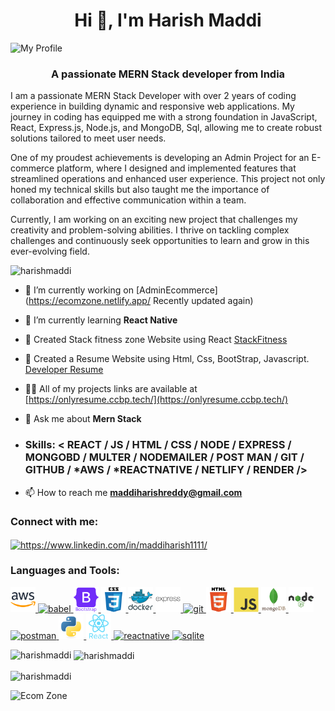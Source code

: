 <h1 align="center">Hi 👋, I'm Harish Maddi</h1>

![My Profile ](https://github.com/user-attachments/assets/711ec1ca-0ab3-4cf1-806b-e0e046b42fbe)
<h3 align="center">A passionate MERN Stack developer from India</h3>
<p>
  I am a passionate MERN Stack Developer with over 2 years of coding experience in building dynamic and responsive web applications. My journey in coding has equipped me with a strong foundation in JavaScript, React, Express.js, Node.js, and MongoDB, Sql, allowing me to create robust solutions tailored to meet user needs.

One of my proudest achievements is developing an Admin Project for an E-commerce platform, where I designed and implemented features that streamlined operations and enhanced user experience. This project not only honed my technical skills but also taught me the importance of collaboration and effective communication within a team.

Currently, I am working on an exciting new project that challenges my creativity and problem-solving abilities. I thrive on tackling complex challenges and continuously seek opportunities to learn and grow in this ever-evolving field.

</p>
<p align="left"> <img src="https://komarev.com/ghpvc/?username=Maddi-Harish&label=Profile%20views&color=0e75b6&style=flat" alt="harishmaddi" /> </p>

- 🔭 I’m currently working on [AdminEcommerce](https://ecomzone.netlify.app/ Recently updated again)

- 🌱 I’m currently learning **React Native**

- 👯 Created Stack fitness zone Website using React [StackFitness](https://slackfitnesszone.netlify.app)

- 🤝 Created a Resume Website using Html, Css, BootStrap, Javascript. [Developer Resume](https://onlyresume.ccbp.tech/)

- 👨‍💻 All of my projects links are available at [https://onlyresume.ccbp.tech/](https://onlyresume.ccbp.tech/)

- 💬 Ask me about **Mern Stack**

- <h3>Skills: <  REACT / JS / HTML / CSS / NODE / EXPRESS / MONGOBD / MULTER / NODEMAILER / POST MAN / GIT / GITHUB / *AWS / *REACTNATIVE / NETLIFY / RENDER /></h3>

- 📫 How to reach me **maddiharishreddy@gmail.com**

<h3 align="left">Connect with me:</h3>
<p align="left">
<a href="https://linkedin.com/in/https://www.linkedin.com/in/maddiharish1111/" target="blank"><img align="center" src="https://raw.githubusercontent.com/rahuldkjain/github-profile-readme-generator/master/src/images/icons/Social/linked-in-alt.svg" alt="https://www.linkedin.com/in/maddiharish1111/" height="30" width="40" /></a>
</p>

<h3 align="left">Languages and Tools:</h3>
<p align="left"> <a href="https://aws.amazon.com" target="_blank" rel="noreferrer"> <img src="https://raw.githubusercontent.com/devicons/devicon/master/icons/amazonwebservices/amazonwebservices-original-wordmark.svg" alt="aws" width="40" height="40"/> </a> <a href="https://babeljs.io/" target="_blank" rel="noreferrer"> <img src="https://www.vectorlogo.zone/logos/babeljs/babeljs-icon.svg" alt="babel" width="40" height="40"/> </a> <a href="https://getbootstrap.com" target="_blank" rel="noreferrer"> <img src="https://raw.githubusercontent.com/devicons/devicon/master/icons/bootstrap/bootstrap-plain-wordmark.svg" alt="bootstrap" width="40" height="40"/> </a> <a href="https://www.w3schools.com/css/" target="_blank" rel="noreferrer"> <img src="https://raw.githubusercontent.com/devicons/devicon/master/icons/css3/css3-original-wordmark.svg" alt="css3" width="40" height="40"/> </a> <a href="https://www.docker.com/" target="_blank" rel="noreferrer"> <img src="https://raw.githubusercontent.com/devicons/devicon/master/icons/docker/docker-original-wordmark.svg" alt="docker" width="40" height="40"/> </a> <a href="https://expressjs.com" target="_blank" rel="noreferrer"> <img src="https://raw.githubusercontent.com/devicons/devicon/master/icons/express/express-original-wordmark.svg" alt="express" width="40" height="40"/> </a> <a href="https://git-scm.com/" target="_blank" rel="noreferrer"> <img src="https://www.vectorlogo.zone/logos/git-scm/git-scm-icon.svg" alt="git" width="40" height="40"/> </a> <a href="https://www.w3.org/html/" target="_blank" rel="noreferrer"> <img src="https://raw.githubusercontent.com/devicons/devicon/master/icons/html5/html5-original-wordmark.svg" alt="html5" width="40" height="40"/> </a> <a href="https://developer.mozilla.org/en-US/docs/Web/JavaScript" target="_blank" rel="noreferrer"> <img src="https://raw.githubusercontent.com/devicons/devicon/master/icons/javascript/javascript-original.svg" alt="javascript" width="40" height="40"/> </a> <a href="https://www.mongodb.com/" target="_blank" rel="noreferrer"> <img src="https://raw.githubusercontent.com/devicons/devicon/master/icons/mongodb/mongodb-original-wordmark.svg" alt="mongodb" width="40" height="40"/> </a> <a href="https://nodejs.org" target="_blank" rel="noreferrer"> <img src="https://raw.githubusercontent.com/devicons/devicon/master/icons/nodejs/nodejs-original-wordmark.svg" alt="nodejs" width="40" height="40"/> </a> <a href="https://postman.com" target="_blank" rel="noreferrer"> <img src="https://www.vectorlogo.zone/logos/getpostman/getpostman-icon.svg" alt="postman" width="40" height="40"/> </a> <a href="https://www.python.org" target="_blank" rel="noreferrer"> <img src="https://raw.githubusercontent.com/devicons/devicon/master/icons/python/python-original.svg" alt="python" width="40" height="40"/> </a> <a href="https://reactjs.org/" target="_blank" rel="noreferrer"> <img src="https://raw.githubusercontent.com/devicons/devicon/master/icons/react/react-original-wordmark.svg" alt="react" width="40" height="40"/> </a> <a href="https://reactnative.dev/" target="_blank" rel="noreferrer"> <img src="https://reactnative.dev/img/header_logo.svg" alt="reactnative" width="40" height="40"/> </a> <a href="https://www.sqlite.org/" target="_blank" rel="noreferrer"> <img src="https://www.vectorlogo.zone/logos/sqlite/sqlite-icon.svg" alt="sqlite" width="40" height="40"/> </a> </p>

<p><img align="left" src="https://github-readme-stats.vercel.app/api/top-langs?username=Maddi-Harish&show_icons=true&locale=en&layout=compact" alt="harishmaddi" /></p>

<p>&nbsp;<img align="center" src="https://github-readme-stats.vercel.app/api?username=Maddi-Harish&show_icons=true&locale=en" alt="harishmaddi" /></p>

<p><img align="center" src="https://github-readme-streak-stats.herokuapp.com/?user=Maddi-Harish&" alt="harishmaddi" /></p>

![Ecom Zone](https://github.com/user-attachments/assets/e7b0f19f-7036-4cc8-b8c4-51613ab8dd1b)

